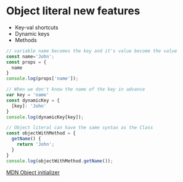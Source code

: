 # Object literal new features

* Key-val shortcuts
* Dynamic keys
* Methods

```js
// variable name becomes the key and it's value become the value
const name='John';
const props = {
  name
}
console.log(props['name']);

// When we don't know the name of the key in advance
var key = 'name'
const dynamicKey = {
  [key]: 'John'
}
console.log(dynamicKey[key]);

// Object literal can have the same syntax as the Class
const objectWithMethod = {
  getName() {
    return 'John';
  }
}
console.log(objectWithMethod.getName());
```

[MDN Object initializer](https://developer.mozilla.org/en-US/docs/Web/JavaScript/Reference/Operators/Object_initializer)
